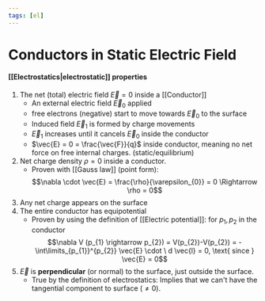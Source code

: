 ```yaml
---
tags: [el]
---
```

# Conductors in Static Electric Field
#### [[Electrostatics|electrostatic]] properties
1. The net (total) electric field $\vec{E} = 0$ inside a [[Conductor]]
	- An external electric field $\vec{E}_{0}$ applied
	- free electrons (negative) start to move towards $\vec{E}_{0}$ to the surface
	- Induced field $\vec{E}_{1}$ is formed by charge movements
	- $\vec{E}_1$ increases until it cancels $\vec{E}_{0}$ inside the conductor
	- $\vec{E} = 0 = \frac{\vec{F}}{q}$ inside conductor, meaning no net force on free internal charges. (static/equilibrium)
2. Net charge density $\rho = 0$ inside a conductor.
	- Proven with [[Gauss law]] (point form): $$\nabla \cdot \vec{E} = \frac{\rho}{\varepsilon_{0}} = 0 \Rightarrow \rho = 0$$
3. Any net charge appears on the surface
4. The entire conductor has equipotential
	- Proven by using the definition of [[Electric potential]]:
		  for $p_{1}, p_{2}$ in the conductor $$\nabla V (p_{1} \rightarrow p_{2}) = V(p_{2})-V(p_{2}) = - \int\limits_{p_{1}}^{p_{2}} \vec{E} \cdot \ d \vec{l} = 0, \text{ since } \vec{E} = 0$$
5. $\vec{E}$ is **perpendicular** (or normal) to the surface, just outside the surface.
	- True by the definition of electrostatics:
	Implies that we can't have the tangential component to surface ($\neq 0$).